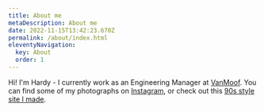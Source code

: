 ```yaml
---
title: About me
metaDescription: About me
date: 2022-11-15T13:42:23.670Z
permalink: /about/index.html
eleventyNavigation:
  key: About
  order: 1
---
```

Hi! I'm Hardy - I currently work as an Engineering Manager at [VanMoof](https://vanmoof.com). You can find some of my photographs on [Instagram](https://instagram.com/_hruparel_), or check out this [90s style site I made](https://hr.hotglue.me/).